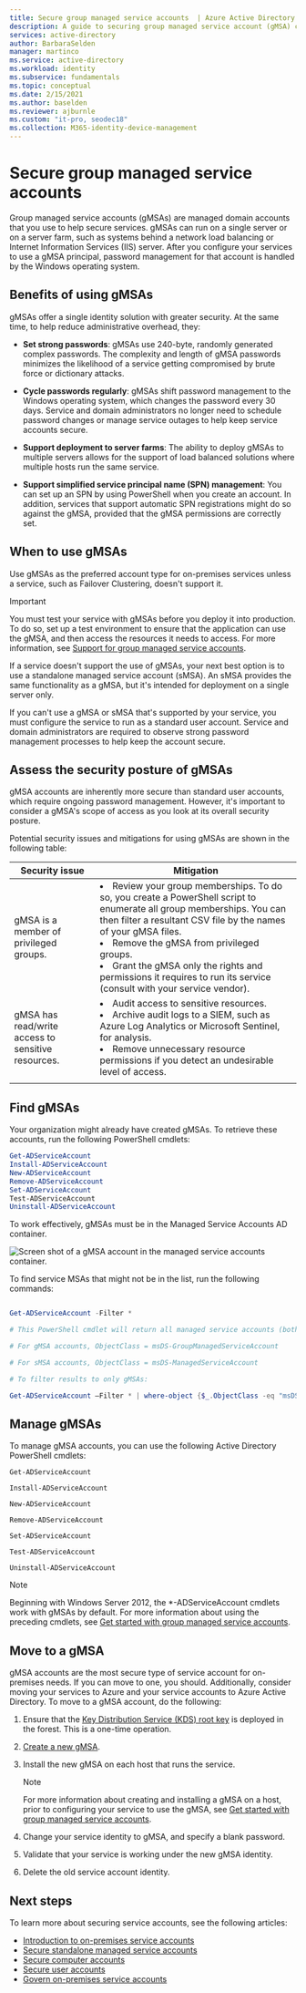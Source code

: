 ```yaml
---
title: Secure group managed service accounts  | Azure Active Directory
description: A guide to securing group managed service account (gMSA) computer accounts.
services: active-directory
author: BarbaraSelden
manager: martinco
ms.service: active-directory
ms.workload: identity
ms.subservice: fundamentals
ms.topic: conceptual
ms.date: 2/15/2021
ms.author: baselden
ms.reviewer: ajburnle
ms.custom: "it-pro, seodec18"
ms.collection: M365-identity-device-management
---
```


# Secure group managed service accounts

Group managed service accounts (gMSAs) are managed domain accounts that you use to help secure services. gMSAs can run on a single server or on a server farm, such as systems behind a network load balancing or Internet Information Services (IIS) server. After you configure your services to use a gMSA principal, password management for that account is handled by the Windows operating system.

## Benefits of using gMSAs

gMSAs offer a single identity solution with greater security. At the same time, to help reduce administrative overhead, they:

* **Set strong passwords**: gMSAs use 240-byte, randomly generated complex passwords. The complexity and length of gMSA passwords minimizes the likelihood of a service getting compromised by brute force or dictionary attacks.

* **Cycle passwords regularly**: gMSAs shift password management to the Windows operating system, which changes the password every 30 days. Service and domain administrators no longer need to schedule password changes or manage service outages to help keep service accounts secure. 

* **Support deployment to server farms**: The ability to deploy gMSAs to multiple servers allows for the support of load balanced solutions where multiple hosts run the same service. 

* **Support simplified service principal name (SPN) management**: You can set up an SPN by using PowerShell when you create an account. In addition, services that support automatic SPN registrations might do so against the gMSA, provided that the gMSA permissions are correctly set. 

## When to use gMSAs

Use gMSAs as the preferred account type for on-premises services unless a service, such as Failover Clustering, doesn't support it.

> [!IMPORTANT]
> You must test your service with gMSAs before you deploy it into production. To do so, set up a test environment to ensure that the application can use the gMSA, and then access the resources it needs to access. For more information, see [Support for group managed service accounts](/system-center/scom/support-group-managed-service-accounts).


If a service doesn't support the use of gMSAs, your next best option is to use a standalone managed service account (sMSA). An sMSA provides the same functionality as a gMSA, but it's intended for deployment on a single server only.

If you can't use a gMSA or sMSA that's supported by your service, you must configure the service to run as a standard user account. Service and domain administrators are required to observe strong password management processes to help keep the account secure.

## Assess the security posture of gMSAs

gMSA accounts are inherently more secure than standard user accounts, which require ongoing password management. However, it's important to consider a gMSA's scope of access as you look at its overall security posture.

Potential security issues and mitigations for using gMSAs are shown in the following table:

| Security issue| Mitigation |
| - | - |
| gMSA is a member of privileged groups. | <li>Review your group memberships. To do so, you create a PowerShell script to enumerate all group memberships. You can then filter a resultant CSV file by the names of your gMSA files.<li>Remove the gMSA from privileged groups.<li>Grant the gMSA only the rights and permissions it requires to run its service (consult with your service vendor). 
| gMSA has read/write access to sensitive resources. | <li>Audit access to sensitive resources.<li>Archive audit logs to a SIEM, such as Azure Log Analytics or Microsoft Sentinel, for analysis.<li>Remove unnecessary resource permissions if you detect an undesirable level of access. |
| | |


## Find gMSAs

Your organization might already have created gMSAs. To retrieve these accounts, run the following PowerShell cmdlets:

```powershell
Get-ADServiceAccount 
Install-ADServiceAccount 
New-ADServiceAccount 
Remove-ADServiceAccount 
Set-ADServiceAccount 
Test-ADServiceAccount 
Uninstall-ADServiceAccount
```


To work effectively, gMSAs must be in the Managed Service Accounts AD container.

  
![Screen shot of a gMSA account in the managed service accounts container.](./media/securing-service-accounts/secure-gmsa-image-1.png)

To find service MSAs that might not be in the list, run the following commands:

```powershell

Get-ADServiceAccount -Filter *

# This PowerShell cmdlet will return all managed service accounts (both gMSAs and sMSAs). An administrator can differentiate between the two by examining the ObjectClass attribute on returned accounts.

# For gMSA accounts, ObjectClass = msDS-GroupManagedServiceAccount

# For sMSA accounts, ObjectClass = msDS-ManagedServiceAccount

# To filter results to only gMSAs:

Get-ADServiceAccount –Filter * | where-object {$_.ObjectClass -eq "msDS-GroupManagedServiceAccount"}
```

## Manage gMSAs

To manage gMSA accounts, you can use the following Active Directory PowerShell cmdlets:

`Get-ADServiceAccount`

`Install-ADServiceAccount`

`New-ADServiceAccount`

`Remove-ADServiceAccount`

`Set-ADServiceAccount`

`Test-ADServiceAccount`

`Uninstall-ADServiceAccount`

> [!NOTE]
> Beginning with Windows Server 2012, the *-ADServiceAccount cmdlets work with gMSAs by default. For more information about using the preceding cmdlets, see [Get started with group managed service accounts](/windows-server/security/group-managed-service-accounts/getting-started-with-group-managed-service-accounts).

## Move to a gMSA
gMSA accounts are the most secure type of service account for on-premises needs. If you can move to one, you should. Additionally, consider moving your services to Azure and your service accounts to Azure Active Directory. To move to a gMSA account, do the following:

1. Ensure that the [Key Distribution Service (KDS) root key](/windows-server/security/group-managed-service-accounts/create-the-key-distribution-services-kds-root-key) is deployed in the forest. This is a one-time operation.

1. [Create a new gMSA](/windows-server/security/group-managed-service-accounts/getting-started-with-group-managed-service-accounts).

1. Install the new gMSA on each host that runs the service.
   > [!NOTE] 
   > For more information about creating and installing a gMSA on a host, prior to configuring your service to use the gMSA, see [Get started with group managed service accounts](/previous-versions/windows/it-pro/windows-server-2012-R2-and-2012/jj128431(v=ws.11)).

1. Change your service identity to gMSA, and specify a blank password.

1. Validate that your service is working under the new gMSA identity.

1. Delete the old service account identity.

 

## Next steps

To learn more about securing service accounts, see the following articles:

* [Introduction to on-premises service accounts](service-accounts-on-premises.md)  
* [Secure standalone managed service accounts](service-accounts-standalone-managed.md)  
* [Secure computer accounts](service-accounts-computer.md)  
* [Secure user accounts](service-accounts-user-on-premises.md)  
* [Govern on-premises service accounts](service-accounts-govern-on-premises.md)
